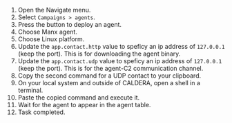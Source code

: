 1. Open the Navigate menu.
1. Select `Campaigns > agents`.
1. Press the button to deploy an agent.
1. Choose Manx agent.
1. Choose Linux platform.
1. Update the `app.contact.http` value to speficy an ip address of `127.0.0.1` (keep the port). This is for downloading the agent binary.
1. Update the `app.contact.udp` value to speficy an ip address of `127.0.0.1` (keep the port). This is for the agent-C2 communication channel.
1. Copy the second command for a UDP contact to your clipboard.
1. On your local system and outside of CALDERA, open a shell in a terminal.
1. Paste the copied command and execute it.
1. Wait for the agent to appear in the agent table.
1. Task completed.